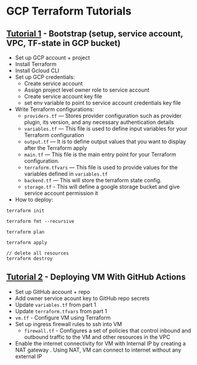 # GCP Terraform Tutorials

## [Tutorial 1](https://medium.com/google-cloud/getting-started-with-terraform-on-google-cloud-v1-0-67d2ec912641) - Bootstrap (setup, service account, VPC, TF-state in GCP bucket)
- Set up GCP account + project
- Install Terraform
- Install Gcloud CLI
- Set up GCP credentials:
   - Create service account
   - Assign project level owner role to service account
   - Create service account key file
   - set env variable to point to service account credentials key file
- Write Terraform configurations:
   - `providers.tf` — Stores provider configuration such as provider plugin, its version, and any necessary authentication details
   - `variables.tf` — This file is used to define input variables for your Terraform configuration
   - `output.tf` — It is to define output values that you want to display after the Terraform apply
   - `main.tf` — This file is the main entry point for your Terraform configuration.
   - `terraform.tfvars` — This file is used to provide values for the variables defined in `variables.tf`
   - `backend.tf` — This will store the terraform state config.
   - `storage.tf` - This will define a google storage bucket and give service account permission it
- How to deploy:
```
terraform init 

terraform fmt --recursive

terraform plan

terraform apply

// delete all resources
terraform destroy
```

## [Tutorial 2](https://medium.com/google-cloud/terraform-on-google-cloud-v1-1-deploying-vm-with-github-actions-446bc1061420) - Deploying VM With GitHub Actions
- Set up GitHub account + repo
- Add owner service acount key to GitHub repo secrets
- Update `variables.tf` from part 1
- Update `terraform.tfvars` from part 1
- `vm.tf` - Configure VM using Terraform
- Set up ingress firewall rules to ssh into VM
   - `firewall.tf` - Configures a set of policies that control inbound and outbound traffic to the VM and other resources in the VPC
- Enable the internet connectivity for VM with Internal IP by creating a NAT gateway . Using NAT, VM can connect to internet without any external IP
